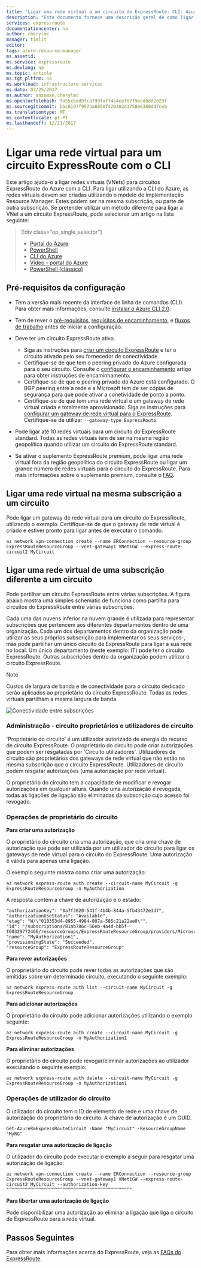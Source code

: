 ```yaml
---
title: 'Ligar uma rede virtual a um circuito de ExpressRoute: CLI: Azure | Microsoft Docs'
description: "Este documento fornece uma descrição geral de como ligar redes virtuais (VNets) para circuitos do ExpressRoute, utilizando o modelo de implementação do Resource Manager e a CLI."
services: expressroute
documentationcenter: na
author: cherylmc
manager: timlit
editor: 
tags: azure-resource-manager
ms.assetid: 
ms.service: expressroute
ms.devlang: na
ms.topic: article
ms.tgt_pltfrm: na
ms.workload: infrastructure-services
ms.date: 07/25/2017
ms.author: anzaman,cherylmc
ms.openlocfilehash: fa55cbad9fca799faff4e4cef87f9eedb8d2023f
ms.sourcegitcommit: b5c6197f997aa6858f420302d375896360dd7ceb
ms.translationtype: MT
ms.contentlocale: pt-PT
ms.lasthandoff: 12/21/2017
---
```

# <a name="connect-a-virtual-network-to-an-expressroute-circuit-using-cli"></a>Ligar uma rede virtual para um circuito ExpressRoute com o CLI

Este artigo ajuda-o a ligar redes virtuais (VNets) para circuitos ExpressRoute do Azure com a CLI. Para ligar utilizando a CLI do Azure, as redes virtuais devem ser criadas utilizando o modelo de implementação Resource Manager. Estes podem ser na mesma subscrição, ou parte de outra subscrição. Se pretender utilizar um método diferente para ligar a VNet a um circuito ExpressRoute, pode selecionar um artigo na lista seguinte:

> [!div class="op_single_selector"]
> * [Portal do Azure](expressroute-howto-linkvnet-portal-resource-manager.md)
> * [PowerShell](expressroute-howto-linkvnet-arm.md)
> * [CLI do Azure](howto-linkvnet-cli.md)
> * [Vídeo - portal do Azure](http://azure.microsoft.com/documentation/videos/azure-expressroute-how-to-create-a-connection-between-your-vpn-gateway-and-expressroute-circuit)
> * [PowerShell (clássico)](expressroute-howto-linkvnet-classic.md)
> 

## <a name="configuration-prerequisites"></a>Pré-requisitos da configuração

* Tem a versão mais recente da interface de linha de comandos (CLI). Para obter mais informações, consulte [instalar o Azure CLI 2.0](https://docs.microsoft.com/cli/azure/install-azure-cli).
* Tem de rever o [pré-requisitos](expressroute-prerequisites.md), [requisitos de encaminhamento](expressroute-routing.md), e [fluxos de trabalho](expressroute-workflows.md) antes de iniciar a configuração.
* Deve ter um circuito ExpressRoute ativo. 
  * Siga as instruções para [criar um circuito ExpressRoute](howto-circuit-cli.md) e ter o circuito ativado pelo seu fornecedor de conectividade. 
  * Certifique-se de que tem o peering privado do Azure configurada para o seu circuito. Consulte o [configurar o encaminhamento](howto-routing-cli.md) artigo para obter instruções de encaminhamento. 
  * Certifique-se de que o peering privado do Azure está configurado. O BGP peering entre a rede e a Microsoft tem de ser cópias de segurança para que pode ativar a conetividade de ponto a ponto.
  * Certifique-se de que tem uma rede virtual e um gateway de rede virtual criada e totalmente aprovisionado. Siga as instruções para [configurar um gateway de rede virtual para o ExpressRoute](https://docs.microsoft.com/azure/vpn-gateway/vpn-gateway-howto-site-to-site-resource-manager-cli). Certifique-se de utilizar `--gateway-type ExpressRoute`.

* Pode ligar até 10 redes virtuais para um circuito do ExpressRoute standard. Todas as redes virtuais tem de ser na mesma região geopolítica quando utilizar um circuito do ExpressRoute standard. 

* Se ativar o suplemento ExpressRoute premium, pode ligar uma rede virtual fora da região geopolítica do circuito ExpressRoute ou ligar um grande número de redes virtuais para o circuito do ExpressRoute. Para mais informações sobre o suplemento premium, consulte o [FAQ](expressroute-faqs.md).

## <a name="connect-a-virtual-network-in-the-same-subscription-to-a-circuit"></a>Ligar uma rede virtual na mesma subscrição a um circuito

Pode ligar um gateway de rede virtual para um circuito do ExpressRoute, utilizando o exemplo. Certifique-se de que o gateway de rede virtual é criado e estiver pronto para ligar antes de executar o comando.

```azurecli
az network vpn-connection create --name ERConnection --resource-group ExpressRouteResourceGroup --vnet-gateway1 VNet1GW --express-route-circuit2 MyCircuit
```

## <a name="connect-a-virtual-network-in-a-different-subscription-to-a-circuit"></a>Ligar uma rede virtual de uma subscrição diferente a um circuito

Pode partilhar um circuito ExpressRoute entre várias subscrições. A figura abaixo mostra uma simples schematic de funciona como partilha para circuitos do ExpressRoute entre várias subscrições.

Cada uma das nuvens inferior na nuvem grande é utilizada para representar subscrições que pertencem aos diferentes departamentos dentro de uma organização. Cada um dos departamentos dentro da organização pode utilizar as seus próprios subscrição para implementar os seus serviços-, mas pode partilhar um único circuito de ExpressRoute para ligar a sua rede no local. Um único departamento (neste exemplo: IT) pode ter o circuito ExpressRoute. Outras subscrições dentro da organização podem utilizar o circuito ExpressRoute.

> [!NOTE]
> Custos de largura de banda e de conectividade para o circuito dedicado serão aplicados ao proprietário do circuito ExpressRoute. Todas as redes virtuais partilham a mesma largura de banda.
> 
> 

![Conectividade entre subscrições](./media/expressroute-howto-linkvnet-classic/cross-subscription.png)

### <a name="administration---circuit-owners-and-circuit-users"></a>Administração - circuito proprietários e utilizadores de circuito

'Proprietário do circuito' é um utilizador autorizado de energia do recurso de circuito ExpressRoute. O proprietário do circuito pode criar autorizações que podem ser resgatadas por 'Circuito utilizadores'. Utilizadores de circuito são proprietários dos gateways de rede virtual que não estão na mesma subscrição que o circuito ExpressRoute. Utilizadores de circuito podem resgatar autorizações (uma autorização por rede virtual).

O proprietário do circuito tem a capacidade de modificar e revogar autorizações em qualquer altura. Quando uma autorização é revogada, todas as ligações de ligação são eliminadas da subscrição cujo acesso foi revogado.

### <a name="circuit-owner-operations"></a>Operações de proprietário do circuito

**Para criar uma autorização**

O proprietário do circuito cria uma autorização, que cria uma chave de autorização que pode ser utilizada por um utilizador do circuito para ligar os gateways de rede virtual para o circuito do ExpressRoute. Uma autorização é válida para apenas uma ligação.

O exemplo seguinte mostra como criar uma autorização:

```azurecli
az network express-route auth create --circuit-name MyCircuit -g ExpressRouteResourceGroup -n MyAuthorization
```

A resposta contém a chave de autorização e o estado:

```azurecli
"authorizationKey": "0a7f3020-541f-4b4b-844a-5fb43472e3d7",
"authorizationUseStatus": "Available",
"etag": "W/\"010353d4-8955-4984-807a-585c21a22ae0\"",
"id": "/subscriptions/81ab786c-56eb-4a4d-bb5f-f60329772466/resourceGroups/ExpressRouteResourceGroup/providers/Microsoft.Network/expressRouteCircuits/MyCircuit/authorizations/MyAuthorization1",
"name": "MyAuthorization1",
"provisioningState": "Succeeded",
"resourceGroup": "ExpressRouteResourceGroup"
```

**Para rever autorizações**

O proprietário do circuito pode rever todas as autorizações que são emitidas sobre um determinado circuito, executando o seguinte exemplo:

```azurecli
az network express-route auth list --circuit-name MyCircuit -g ExpressRouteResourceGroup
```

**Para adicionar autorizações**

O proprietário do circuito pode adicionar autorizações utilizando o exemplo seguinte:

```azurecli
az network express-route auth create --circuit-name MyCircuit -g ExpressRouteResourceGroup -n MyAuthorization1
```

**Para eliminar autorizações**

O proprietário do circuito pode revogar/eliminar autorizações ao utilizador executando o seguinte exemplo:

```azurecli
az network express-route auth delete --circuit-name MyCircuit -g ExpressRouteResourceGroup -n MyAuthorization1
```

### <a name="circuit-user-operations"></a>Operações de utilizador do circuito

O utilizador do circuito tem o ID de elemento de rede e uma chave de autorização do proprietário do circuito. A chave de autorização é um GUID.

```azurecli
Get-AzureRmExpressRouteCircuit -Name "MyCircuit" -ResourceGroupName "MyRG"
```

**Para resgatar uma autorização de ligação**

O utilizador do circuito pode executar o exemplo a seguir para resgatar uma autorização de ligação:

```azurecli
az network vpn-connection create --name ERConnection --resource-group ExpressRouteResourceGroup --vnet-gateway1 VNet1GW --express-route-circuit2 MyCircuit --authorization-key "^^^^^^^^^^^^^^^^^^^^^^^^^^^^^^^^^^^^^^^^^^^^^"
```

**Para libertar uma autorização de ligação**

Pode disponibilizar uma autorização ao eliminar a ligação que liga o circuito de ExpressRoute para a rede virtual.

## <a name="next-steps"></a>Passos Seguintes

Para obter mais informações acerca do ExpressRoute, veja as [FAQs do ExpressRoute](expressroute-faqs.md).